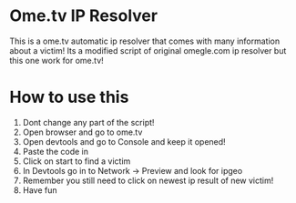# Ome.tv IP Resolver
This is a ome.tv automatic ip resolver that comes with many information about a victim!
Its a modified script of original omegle.com ip resolver but this one work for ome.tv!

# How to use this
1. Dont change any part of the script!
2. Open browser and go to ome.tv
3. Open devtools and go to Console and keep it opened!
4. Paste the code in
5. Click on start to find a victim
6. In Devtools go in to Network -> Preview and look for ipgeo
7. Remember you still need to click on newest ip result of new victim!
8. Have fun

